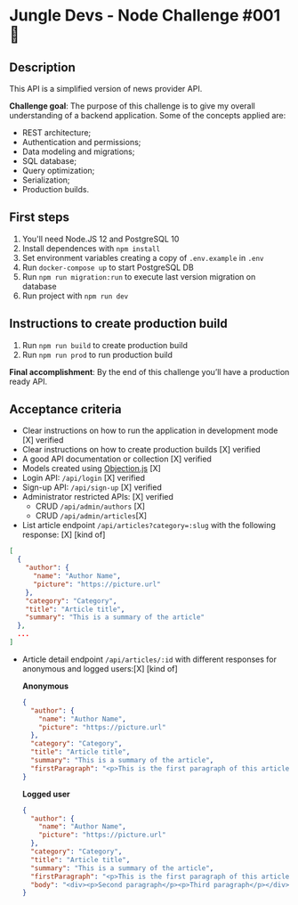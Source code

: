 # Jungle Devs - Node Challenge #001 👋

## Description

This API is a simplified version of news provider API.

**Challenge goal**: The purpose of this challenge is to give my overall understanding of a backend application. Some of the concepts applied are:

- REST architecture;
- Authentication and permissions;
- Data modeling and migrations;
- SQL database;
- Query optimization;
- Serialization;
- Production builds.

## First steps

1. You'll need Node.JS 12 and PostgreSQL 10
2. Install dependences with `npm install`
3. Set environment variables creating a copy of `.env.example` in `.env`
4. Run `docker-compose up` to start PostgreSQL DB
5. Run `npm run migration:run` to execute last version migration on database
6. Run project with `npm run dev`

## Instructions to create production build

1. Run `npm run build` to create production build
2. Run `npm run prod` to run production build


**Final accomplishment**: By the end of this challenge you’ll have a production ready API.

## Acceptance criteria

- Clear instructions on how to run the application in development mode [X] verified
- Clear instructions on how to create production builds [X] verified
- A good API documentation or collection [X] verified
- Models created using [Objection.js](https://vincit.github.io/objection.js/) [X]
- Login API: `/api/login` [X] verified
- Sign-up API: `/api/sign-up` [X] verified
- Administrator restricted APIs: [X] verified
  - CRUD `/api/admin/authors` [X]
  - CRUD `/api/admin/articles`[X]
- List article endpoint `/api/articles?category=:slug` with the following response: [X] [kind of]
```json
[
  {
    "author": {
      "name": "Author Name",
      "picture": "https://picture.url"
    },
    "category": "Category",
    "title": "Article title",
    "summary": "This is a summary of the article"
  },
  ...
]
```
- Article detail endpoint `/api/articles/:id` with different responses for anonymous and logged users:[X] [kind of]

    **Anonymous**
    ```json
    {
      "author": {
        "name": "Author Name",
        "picture": "https://picture.url"
      },
      "category": "Category",
      "title": "Article title",
      "summary": "This is a summary of the article",
      "firstParagraph": "<p>This is the first paragraph of this article</p>"
    }
    ```

    **Logged user**
    ```json
    {
      "author": {
        "name": "Author Name",
        "picture": "https://picture.url"
      },
      "category": "Category",
      "title": "Article title",
      "summary": "This is a summary of the article",
      "firstParagraph": "<p>This is the first paragraph of this article</p>",
      "body": "<div><p>Second paragraph</p><p>Third paragraph</p></div>"
    }
    ```
